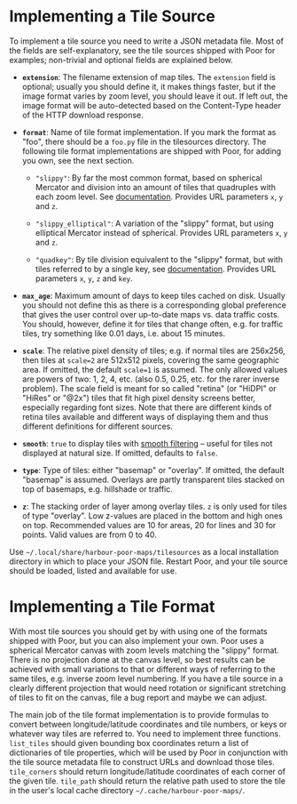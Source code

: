 Implementing a Tile Source
==========================

To implement a tile source you need to write a JSON metadata file. Most
of the fields are self-explanatory, see the tile sources shipped with
Poor for examples; non-trivial and optional fields are explained below.

* **`extension`**: The filename extension of map tiles. The `extension`
  field is optional; usually you should define it, it makes things
  faster, but if the image format varies by zoom level, you should leave
  it out. If left out, the image format will be auto-detected based on
  the Content-Type header of the HTTP download response.

* **`format`**: Name of tile format implementation. If you mark the
  format as "foo", there should be a `foo.py` file in the tilesources
  directory. The following tile format implementations are shipped with
  Poor, for adding you own, see the next section.

    - `"slippy"`: By far the most common format, based on spherical
      Mercator and division into an amount of tiles that quadruples with
      each zoom level. See [documentation][1]. Provides URL parameters
      `x`, `y` and `z`.

    - `"slippy_elliptical"`: A variation of the "slippy" format, but
      using elliptical Mercator instead of spherical. Provides URL
      parameters `x`, `y` and `z`.

    - `"quadkey"`: By tile division equivalent to the "slippy" format,
      but with tiles referred to by a single key, see
      [documentation][2]. Provides URL parameters `x`, `y`, `z` and
      `key`.

* **`max_age`**: Maximum amount of days to keep tiles cached on disk.
  Usually you should not define this as there is a corresponding global
  preference that gives the user control over up-to-date maps vs. data
  traffic costs. You should, however, define it for tiles that change
  often, e.g. for traffic tiles, try something like 0.01 days, i.e.
  about 15 minutes.

* **`scale`**: The relative pixel density of tiles; e.g. if normal tiles
  are 256x256, then tiles at `scale=2` are 512x512 pixels, covering the
  same geographic area. If omitted, the default `scale=1` is assumed.
  The only allowed values are powers of two: 1, 2, 4, etc. (also 0.5,
  0.25, etc. for the rarer inverse problem). The scale field is meant
  for so called "retina" (or "HiDPI" or "HiRes" or "@2x") tiles that fit
  high pixel density screens better, especially regarding font sizes.
  Note that there are different kinds of retina tiles available and
  different ways of displaying them and thus different definitions for
  different sources.

* **`smooth`**: `true` to display tiles with [smooth filtering][3] –
  useful for tiles not displayed at natural size. If omitted, defaults
  to `false`.

* **`type`**: Type of tiles: either "basemap" or "overlay". If omitted,
  the default "basemap" is assumed. Overlays are partly transparent
  tiles stacked on top of basemaps, e.g. hillshade or traffic.

* **`z`**: The stacking order of layer among overlay tiles. `z` is only
  used for tiles of type "overlay". Low z-values are placed in the
  bottom and high ones on top. Recommended values are 10 for areas, 20
  for lines and 30 for points. Valid values are from 0 to 40.

[1]: http://wiki.openstreetmap.org/wiki/Slippy_map_tilenames
[2]: http://msdn.microsoft.com/en-us/library/bb259689.aspx
[3]: http://doc.qt.io/qt-5/qml-qtquick-image.html#smooth-prop

Use `~/.local/share/harbour-poor-maps/tilesources` as a local
installation directory in which to place your JSON file. Restart Poor,
and your tile source should be loaded, listed and available for use.

Implementing a Tile Format
==========================

With most tile sources you should get by with using one of the formats
shipped with Poor, but you can also implement your own. Poor uses a
spherical Mercator canvas with zoom levels matching the "slippy" format.
There is no projection done at the canvas level, so best results can be
achieved with small variations to that or different ways of referring to
the same tiles, e.g. inverse zoom level numbering. If you have a tile
source in a clearly different projection that would need rotation or
significant stretching of tiles to fit on the canvas, file a bug report
and maybe we can adjust.

The main job of the tile format implementation is to provide formulas to
convert between longitude/latitude coordinates and tile numbers, or keys
or whatever way tiles are referred to. You need to implement three
functions. `list_tiles` should given bounding box coordinates return a
list of dictionaries of tile properties, which will be used by Poor in
conjunction with the tile source metadata file to construct URLs and
download those tiles. `tile_corners` should return longitude/latitude
coordinates of each corner of the given tile. `tile_path` should return
the relative path used to store the tile in the user's local cache
directory `~/.cache/harbour-poor-maps/`.
